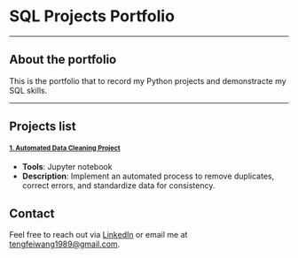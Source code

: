 # SQL Projects Portfolio

---

## About the portfolio

This is the portfolio that to record my Python projects and demonstracte my SQL skills.

---

## Projects list

#### [<small>1. Automated Data Cleaning Project</small>](https://github.com/ttfwang/PortfolioProjects_SQL/tree/main/2.%20World%20Life%20Expectancy%20Exploratory%20Data%20Analysis)
- **Tools**: Jupyter notebook
- **Description**: Implement an automated process to remove duplicates, correct errors, and standardize data for consistency.


## Contact

Feel free to reach out via [LinkedIn](https://www.linkedin.com/in/tengfei-wang) or email me at tengfeiwang1989@gmail.com.

